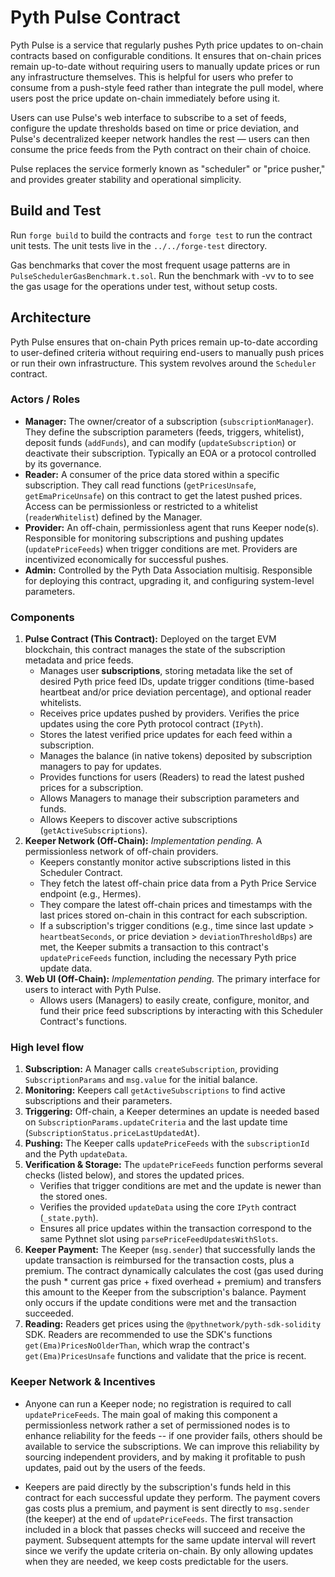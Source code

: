 # Pyth Pulse Contract

Pyth Pulse is a service that regularly pushes Pyth price updates to on-chain contracts based on configurable conditions. It ensures that on-chain prices remain up-to-date without requiring users to manually update prices or run any infrastructure themselves. This is helpful for users who prefer to consume from a push-style feed rather than integrate the pull model, where users post the price update on-chain immediately before using it.

Users can use Pulse's web interface to subscribe to a set of feeds, configure the update thresholds based on time or price deviation, and Pulse's decentralized keeper network handles the rest — users can then consume the price feeds from the Pyth contract on their chain of choice.

Pulse replaces the service formerly known as "scheduler" or "price pusher," and provides greater stability and operational simplicity.

## Build and Test

Run `forge build` to build the contracts and `forge test` to run the contract unit tests.
The unit tests live in the `../../forge-test` directory.

Gas benchmarks that cover the most frequent usage patterns are in `PulseSchedulerGasBenchmark.t.sol`. Run the benchmark with -vv to to see the gas usage for the operations under test, without setup costs.

## Architecture

Pyth Pulse ensures that on-chain Pyth prices remain up-to-date according to user-defined criteria without requiring end-users to manually push prices or run their own infrastructure. This system revolves around the `Scheduler` contract.

### Actors / Roles

- **Manager:** The owner/creator of a subscription (`subscriptionManager`). They define the subscription parameters (feeds, triggers, whitelist), deposit funds (`addFunds`), and can modify (`updateSubscription`) or deactivate their subscription. Typically an EOA or a protocol controlled by its governance.
- **Reader:** A consumer of the price data stored within a specific subscription. They call read functions (`getPricesUnsafe`, `getEmaPriceUnsafe`) on this contract to get the latest pushed prices. Access can be permissionless or restricted to a whitelist (`readerWhitelist`) defined by the Manager.
- **Provider:** An off-chain, permissionless agent that runs Keeper node(s). Responsible for monitoring subscriptions and pushing updates (`updatePriceFeeds`) when trigger conditions are met. Providers are incentivized economically for successful pushes.
- **Admin:** Controlled by the Pyth Data Association multisig. Responsible for deploying this contract, upgrading it, and configuring system-level parameters.

### Components

1.  **Pulse Contract (This Contract):** Deployed on the target EVM blockchain, this contract manages the state of the subscription metadata and price feeds.
    - Manages user **subscriptions**, storing metadata like the set of desired Pyth price feed IDs, update trigger conditions (time-based heartbeat and/or price deviation percentage), and optional reader whitelists.
    - Receives price updates pushed by providers. Verifies the price updates using the core Pyth protocol contract (`IPyth`).
    - Stores the latest verified price updates for each feed within a subscription.
    - Manages the balance (in native tokens) deposited by subscription managers to pay for updates.
    - Provides functions for users (Readers) to read the latest pushed prices for a subscription.
    - Allows Managers to manage their subscription parameters and funds.
    - Allows Keepers to discover active subscriptions (`getActiveSubscriptions`).
2.  **Keeper Network (Off-Chain):** _Implementation pending._ A permissionless network of off-chain providers.
    - Keepers constantly monitor active subscriptions listed in this Scheduler Contract.
    - They fetch the latest off-chain price data from a Pyth Price Service endpoint (e.g., Hermes).
    - They compare the latest off-chain prices and timestamps with the last prices stored on-chain in this contract for each subscription.
    - If a subscription's trigger conditions (e.g., time since last update > `heartbeatSeconds`, or price deviation > `deviationThresholdBps`) are met, the Keeper submits a transaction to this contract's `updatePriceFeeds` function, including the necessary Pyth price update data.
3.  **Web UI (Off-Chain):** _Implementation pending._ The primary interface for users to interact with Pyth Pulse.
    - Allows users (Managers) to easily create, configure, monitor, and fund their price feed subscriptions by interacting with this Scheduler Contract's functions.

### High level flow

1.  **Subscription:** A Manager calls `createSubscription`, providing `SubscriptionParams` and `msg.value` for the initial balance.
2.  **Monitoring:** Keepers call `getActiveSubscriptions` to find active subscriptions and their parameters.
3.  **Triggering:** Off-chain, a Keeper determines an update is needed based on `SubscriptionParams.updateCriteria` and the last update time (`SubscriptionStatus.priceLastUpdatedAt`).
4.  **Pushing:** The Keeper calls `updatePriceFeeds` with the `subscriptionId` and the Pyth `updateData`.
5.  **Verification & Storage:** The `updatePriceFeeds` function performs several checks (listed below), and stores the updated prices.
    - Verifies that trigger conditions are met and the update is newer than the stored ones.
    - Verifies the provided `updateData` using the core `IPyth` contract (`_state.pyth`).
    - Ensures all price updates within the transaction correspond to the same Pythnet slot using `parsePriceFeedUpdatesWithSlots`.
6.  **Keeper Payment:** The Keeper (`msg.sender`) that successfully lands the update transaction is reimbursed for the transaction costs, plus a premium. The contract dynamically calculates the cost (gas used during the push \* current gas price + fixed overhead + premium) and transfers this amount to the Keeper from the subscription's balance. Payment only occurs if the update conditions were met and the transaction succeeded.
7.  **Reading:** Readers get prices using the `@pythnetwork/pyth-sdk-solidity` SDK. Readers are recommended to use the SDK's functions `get(Ema)PricesNoOlderThan`, which wrap the contract's `get(Ema)PricesUnsafe` functions and validate that the price is recent.

### Keeper Network & Incentives

- Anyone can run a Keeper node; no registration is required to call `updatePriceFeeds`. The main goal of making this component a permissionless network rather a set of permissioned nodes is to enhance reliability for the feeds -- if one provider fails, others should be available to service the subscriptions. We can improve this reliability by sourcing independent providers, and by making it profitable to push updates, paid out by the users of the feeds.

- Keepers are paid directly by the subscription's funds held in this contract for each successful update they perform. The payment covers gas costs plus a premium, and payment is sent directly to `msg.sender` (the keeper) at the end of `updatePriceFeeds`. The first transaction included in a block that passes checks will succeed and receive the payment. Subsequent attempts for the same update interval will revert since we verify the update criteria on-chain. By only allowing updates when they are needed, we keep costs predictable for the users.
